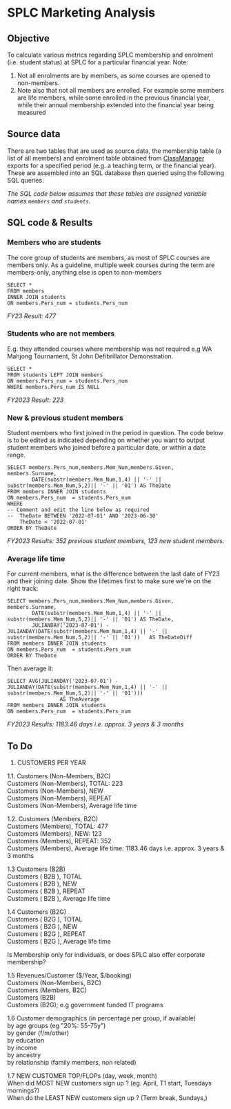 # SPLC Marketing Analysis

## Objective
To calculate various metrics regarding SPLC membership and enrolment (i.e. student status) at SPLC for a particular financial year. Note:

1. Not all enrolments are by members, as some courses are opened to non-members.
2. Note also that not all members are enrolled. For example some members are life members, while some enrolled in the previous financial year, while their annual membership extended into the financial year being measured

## Source data
There are two tables that are used as source data, the membership table (a list of all members) and enrolment table obtained from [ClassManager](http://classmanager.com.au) exports for a specified period (e.g. a teaching term, or the financial year). These are assembled into an SQL database then queried using the following SQL queries.

*The SQL code below assumes that these tables are assigned variable names `members` and `students`.*

## SQL code & Results

### Members who are students
The core group of students are members, as most of SPLC courses are members only. As a guideline, multiple week courses during the term are members-only, anything else is open to non-members

```
SELECT *
FROM members
INNER JOIN students
ON members.Pers_num = students.Pers_num
```
*FY23 Result: 477*

### Students who are not members
E.g. they attended courses where membership was not required e.g WA Mahjong Tournament, St John Defibrillator Demonstration.

```
SELECT *
FROM students LEFT JOIN members
ON members.Pers_num = students.Pers_num
WHERE members.Pers_num IS NULL
```
*FY2023 Result: 223*

### New & previous student members
Student members who first joined in the period in question. The code below is to be edited as indicated depending on whether you want to output student members who joined before a particular date, or within a date range.

```
SELECT members.Pers_num,members.Mem_Num,members.Given, members.Surname,
        DATE(substr(members.Mem_Num,1,4) || '-' || substr(members.Mem_Num,5,2)|| '-' || '01') AS TheDate   
FROM members INNER JOIN students
ON members.Pers_num  = students.Pers_num
WHERE
-- Comment and edit the line below as required
--  TheDate BETWEEN '2022-07-01' AND '2023-06-30'
    TheDate < '2022-07-01'
ORDER BY TheDate
```
*FY2023 Results: 352 previous student members, 123 new student members.*

### Average life time
For current members, what is the difference between the last date of FY23 and their joining date. Show the lifetimes first to make sure we're on the right track:

```
SELECT members.Pers_num,members.Mem_Num,members.Given, members.Surname,
        DATE(substr(members.Mem_Num,1,4) || '-' || substr(members.Mem_Num,5,2)|| '-' || '01') AS TheDate,
		JULIANDAY('2023-07-01') - JULIANDAY(DATE(substr(members.Mem_Num,1,4) || '-' || substr(members.Mem_Num,5,2)|| '-' || '01'))   AS TheDateDiff
FROM members INNER JOIN students
ON members.Pers_num  = students.Pers_num
ORDER BY TheDate
```

Then average it:

```
SELECT AVG(JULIANDAY('2023-07-01') - JULIANDAY(DATE(substr(members.Mem_Num,1,4) || '-' || substr(members.Mem_Num,5,2)|| '-' || '01'))) 
                 AS TheAverage
FROM members INNER JOIN students
ON members.Pers_num  = students.Pers_num
```


*FY2023 Results: 1183.46 days i.e. approx. 3 years & 3 months*

## To Do

1. CUSTOMERS PER YEAR

1.1. Customers (Non-Members, B2C)  
Customers (Non-Members), TOTAL: 223  
Customers (Non-Members), NEW  
Customers (Non-Members), REPEAT  
Customers (Non-Members), Average life time

1.2. Customers (Members, B2C)  
Customers (Members), TOTAL: 477  
Customers (Members), NEW: 123  
Customers (Members), REPEAT: 352  
Customers (Members), Average life time: 1183.46 days i.e. approx. 3 years & 3 months  

1.3 Customers (B2B)  
Customers ( B2B  ), TOTAL  
Customers ( B2B  ), NEW  
Customers ( B2B  ), REPEAT  
Customers ( B2B  ), Average life time  

1.4 Customers (B2G)  
Customers ( B2G  ), TOTAL  
Customers ( B2G  ), NEW  
Customers ( B2G  ), REPEAT  
Customers ( B2G  ), Average life time  

Is Membership only for individuals, or does SPLC also offer corporate membership?

1.5 Revenues/Customer  ($/Year, $/booking)  
Customers (Non-Members, B2C)  
Customers (Members, B2C)  
Customers (B2B)  
Customers (B2G); e.g government funded IT programs

1.6 Customer demographics (in percentage per group, if available)  
by age groups (eg "20%: 55-75y")  
by gender (f/m/other)  
by education  
by income  
by ancestry  
by relationship (family members, non related)

1.7 NEW CUSTOMER TOP/FLOPs (day, week, month)  
When did MOST NEW customers sign up ? (eg. April, T1 start, Tuesdays mornings?)  
When do the LEAST NEW customers sign up ? (Term break, Sundays,)  
